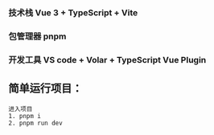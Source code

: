 ### 技术栈 Vue 3 + TypeScript + Vite

### 包管理器 pnpm

### 开发工具 VS code + Volar + TypeScript Vue Plugin

## 简单运行项目：

```
进入项目
1. pnpm i
2. pnpm run dev
```
